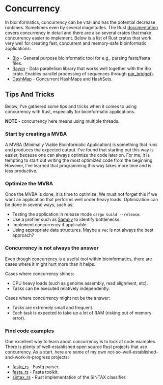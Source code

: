 # Concurrency
In bioinformatics, concurrency can be vital and has the potential decrease runtimes. Sometimes even by several magnitudes. The Rust [documentation](https://doc.rust-lang.org/book/ch16-00-concurrency.html) covers concurrency in detail and there are also several crates that make concurrency easier to implement. Below is a list of Rust crates that work very well for creating fast, concurrent and memory-safe bioinformatic applications:
- [Bio](https://docs.rs/bio/latest/bio/) - General purpose bioinformatic tool for e.g., parsing fastq/fasta files.
- [Rayon](https://docs.rs/rayon/latest/rayon/) - Data parallelism library that works well together with the Bio crate. Enables parallel processing of sequences through [par_bridge()](https://docs.rs/rayon/latest/rayon/iter/trait.ParallelBridge.html#tymethod.par_bridge).
- [DashMap](https://docs.rs/dashmap/latest/dashmap/) - Concurrent HashMaps and HashSets.

## Tips And Tricks
Below, I've gathered some tips and tricks when it comes to using concurrency with Rust, especially for bioinformatic applications.

**NOTE** - concurrency here means using multiple threads.

### Start by creating a MVBA
A MVBA (Minimally Viable Bioinformatic Application) is something that runs and produces the expected output. I've found that starting out this way is easier, because one can always optimize the code later on. For me, it is tempting to start out writing the most optimized code from the beginning. However, I've learned that programming this way takes more time and is less productive.

### Optimize the MVBA
Once the MVBA is done, it is time to optimize. We must not forget this if we want an application that performs well under heavy loads. Optimization can be done in several ways, such as:
- Testing the application in release mode `cargo build --release`.
- Use a profiler such as [Samply](https://crates.io/crates/samply) to identify bottlenecks.
- Implement concurrency if applicable.
- Using appropriate data structures. Maybe a `Vec` is not always the best approach?

### Concurrency is not always the answer
Even though concurrency is a useful tool within bioinformatics, there are cases where it might hurt more than it helps.

Cases where concurrency shines:
- CPU heavy loads (such as genome assembly, read alignment, etc).
- Tasks can be executed relatively independently.

Cases where concurrency might not be the answer:
- Tasks are extremely small and frequent.
- Each task is expected to take up a lot of RAM (risking out of memory error).

### Find code examples
One excellent way to learn about concurrency is to look at code examples. There is plenty of well-established open source Rust projects that use concurrency. As a start, here are some of my own not-so-well-established-and-work-in-progress projects:
- [fastq_rs](https://github.com/OscarAspelin95/fastq_rs) - Fastq parser.
- [fasta_rs](https://github.com/OscarAspelin95/fasta_rs) - Fasta toolkit.
- [sintax_rs](https://github.com/OscarAspelin95/sintax_rs) - Rust implementation of the SINTAX classifier.
